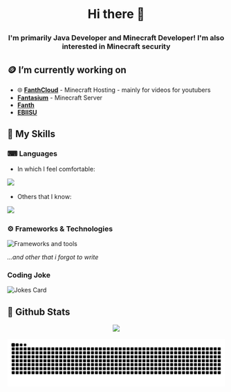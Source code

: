# <p align="center">Hi there 👋</p>
### <p align="center">I'm primarily Java Developer and Minecraft Developer! I'm also interested in Minecraft security</p>

## 🪙 I’m currently working on
- 🌐 [**FanthCloud**](https://cloud.fanth.pl) - Minecraft Hosting - mainly for videos for youtubers
- [**Fantasium**](https://fantasium.pl) - Minecraft Server
- [**Fanth**](https://fanth.pl)
- [**EBIISU**](https://ebiisu.pl)

## 🔨 My Skills
### ⌨ Languages
- In which I feel comfortable:

<img src="https://skillicons.dev/icons?i=java,typescript,javascript,rust,python&theme=dark">

- Others that I know:

<img src="https://skillicons.dev/icons?i=lua,html,css,cs&theme=dark">

### ⚙ Frameworks & Technologies
<img src="https://skillicons.dev/icons?i=gradle,maven,django,vue,nuxtjs,react,nextjs&theme=dark" alt="Frameworks and tools"/>

_...and other that i forgot to write_

### Coding Joke
<img src="https://readme-jokes.vercel.app/api" alt="Jokes Card" />

## 📄 Github Stats

<div align="center">
  <p><img src="https://github-readme-stats.vercel.app/api?username=EpicPlayerA10&show_icons=true&theme=merko"/></p>
  <picture>
    <source media="(prefers-color-scheme: dark)" srcset="https://raw.githubusercontent.com/EpicPlayerA10/EpicPlayerA10/output/github-contribution-grid-snake-dark.svg" />
    <source media="(prefers-color-scheme: light)" srcset="https://raw.githubusercontent.com/EpicPlayerA10/EpicPlayerA10/output/github-contribution-grid-snake.svg" />
    <img alt="github-snake" src="https://raw.githubusercontent.com/EpicPlayerA10/EpicPlayerA10/output/github-contribution-grid-snake.svg" />
  </picture>
</div>
